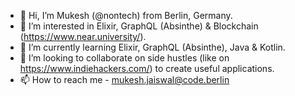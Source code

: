 - 👋 Hi, I’m Mukesh (@nontech) from Berlin, Germany.
- 👀 I’m interested in Elixir, GraphQL (Absinthe) & Blockchain (https://www.near.university/).
- 🌱 I’m currently learning Elixir, GraphQL (Absinthe), Java & Kotlin.
- 💞️ I’m looking to collaborate on side hustles (like on https://www.indiehackers.com/) to create useful applications.
- 📫 How to reach me - mukesh.jaiswal@code.berlin

<!---
nontech/nontech is a ✨ special ✨ repository because its `README.md` (this file) appears on your GitHub profile.
You can click the Preview link to take a look at your changes.
--->
